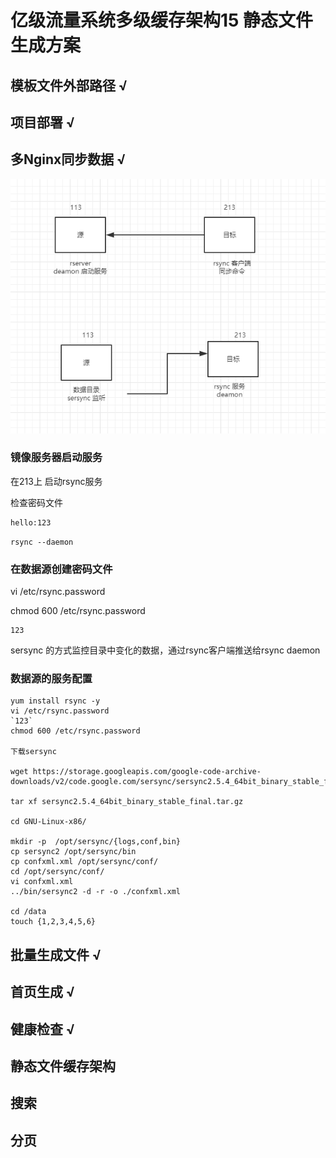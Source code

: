 # 亿级流量系统多级缓存架构15 静态文件生成方案

## 模板文件外部路径 √

## 项目部署  √

## 多Nginx同步数据 √

![image-20191120205854626](images/image-20191120205854626.png)

### 镜像服务器启动服务

在213上 启动rsync服务

检查密码文件

```
hello:123
```



`rsync --daemon`



### 在数据源创建密码文件

vi /etc/rsync.password

chmod 600  /etc/rsync.password

```
123
```

sersync  的方式监控目录中变化的数据，通过rsync客户端推送给rsync daemon

### 数据源的服务配置

```
yum install rsync -y
vi /etc/rsync.password
`123`
chmod 600 /etc/rsync.password

下载sersync

wget https://storage.googleapis.com/google-code-archive-downloads/v2/code.google.com/sersync/sersync2.5.4_64bit_binary_stable_final.tar.gz

tar xf sersync2.5.4_64bit_binary_stable_final.tar.gz 

cd GNU-Linux-x86/

mkdir -p  /opt/sersync/{logs,conf,bin}
cp sersync2 /opt/sersync/bin
cp confxml.xml /opt/sersync/conf/
cd /opt/sersync/conf/
vi confxml.xml 
../bin/sersync2 -d -r -o ./confxml.xml 

cd /data
touch {1,2,3,4,5,6}
```

## 批量生成文件 √

## 首页生成 √

## 健康检查 √

## 静态文件缓存架构

## 搜索

## 分页